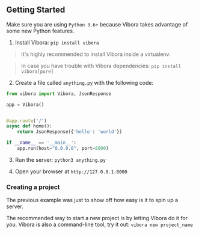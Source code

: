 ## Getting Started

Make sure you are using `Python 3.6+` because Vibora takes
advantage of some new Python features.

1) Install Vibora: `pip install vibora`

> It's highly recommended to install Vibora inside a virtualenv.

> In case you have trouble with Vibora dependencies: `pip install vibora[pure]`



2) Create a file called `anything.py` with the following code:

```py
from vibora import Vibora, JsonResponse

app = Vibora()


@app.route('/')
async def home():
    return JsonResponse({'hello': 'world'})

if __name__ == '__main__':
    app.run(host="0.0.0.0", port=8000)
```

3) Run the server: `python3 anything.py`


4) Open your browser at `http://127.0.0.1:8000`


### Creating a project

The previous example was just to show off how easy is it
to spin up a server.

The recommended way to start a new project is by letting Vibora do it for you.
Vibora is also a command-line tool, try it out: `vibora new project_name`
